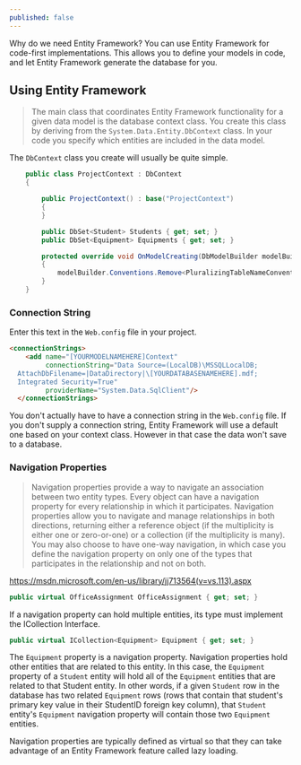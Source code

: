 ```yaml
---
published: false
---
```



Why do we need Entity Framework?
You can use Entity Framework for code-first implementations. This allows you to define your models in code, and let Entity Framework generate the database for you.


## Using Entity Framework

> The main class that coordinates Entity Framework functionality for a given data model is the database context class. You create this class by deriving from the `System.Data.Entity.DbContext` class. In your code you specify which entities are included in the data model.

The `DbContext` class you create will usually be quite simple.

```csharp
    public class ProjectContext : DbContext
    {

        public ProjectContext() : base("ProjectContext")
        {
        }

        public DbSet<Student> Students { get; set; }
        public DbSet<Equipment> Equipments { get; set; }

        protected override void OnModelCreating(DbModelBuilder modelBuilder)
        {
            modelBuilder.Conventions.Remove<PluralizingTableNameConvention>();
        }
    }
```



### Connection String


Enter this text in the `Web.config` file in your project.

```html
<connectionStrings>
    <add name="[YOURMODELNAMEHERE]Context"    
         connectionString="Data Source=(LocalDB)\MSSQLLocalDB;
  AttachDbFilename=|DataDirectory|\[YOURDATABASENAMEHERE].mdf;
  Integrated Security=True" 
         providerName="System.Data.SqlClient"/>
  </connectionStrings>
```

You don't actually have to have a connection string in the `Web.config` file. If you don't supply a connection string, Entity Framework will use a default one based on your context class. However in that case the data won't save to a database.

### Navigation Properties

> Navigation properties provide a way to navigate an association between two entity types. Every object can have a navigation property for every relationship in which it participates. Navigation properties allow you to navigate and manage relationships in both directions, returning either a reference object (if the multiplicity is either one or zero-or-one) or a collection (if the multiplicity is many). You may also choose to have one-way navigation, in which case you define the navigation property on only one of the types that participates in the relationship and not on both.

https://msdn.microsoft.com/en-us/library/jj713564(v=vs.113).aspx

```csharp
public virtual OfficeAssignment OfficeAssignment { get; set; }
```

If a navigation property can hold multiple entities, its type must implement the ICollection<T> Interface.
  
```csharp  
public virtual ICollection<Equipment> Equipment { get; set; }  
```

The `Equipment` property is a navigation property. Navigation properties hold other entities that are related to this entity. In this case, the `Equipment` property of a `Student` entity will hold all of the `Equipment` entities that are related to that Student entity. In other words, if a given `Student` row in the database has two related `Equipment` rows (rows that contain that student's primary key value in their StudentID foreign key column), that `Student` entity's `Equipment` navigation property will contain those two `Equipment` entities.

Navigation properties are typically defined as virtual so that they can take advantage of an Entity Framework feature called lazy loading.
